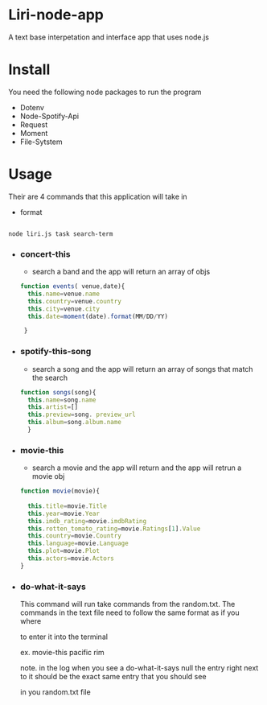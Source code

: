 # Liri-node-app

A text base interpetation and interface app that uses node.js 

# Install
You need the following node packages to run the program

+ Dotenv
+ Node-Spotify-Api
+ Request
+ Moment
+ File-Sytstem

# Usage
Their are 4 commands that this application will take in
+ format
```terminal

node liri.js task search-term

```

+ ### concert-this
  + search a band and the app will return an array of objs
  
  ``` javascript 
  function events( venue,date){
    this.name=venue.name
    this.country=venue.country
    this.city=venue.city
    this.date=moment(date).format(MM/DD/YY)

   }
  
  ```
+ ### spotify-this-song
  + search a song and the app will return an array of songs that match the search 
  
  ``` javascript 
  function songs(song){
    this.name=song.name
    this.artist=[]
    this.preview=song. preview_url
    this.album=song.album.name
    }
  ```
+ ### movie-this
  + search a movie and the app will return and the app will retrun a movie obj
  
  ``` javascript 
  function movie(movie){
    
    this.title=movie.Title
    this.year=movie.Year
    this.imdb_rating=movie.imdbRating
    this.rotten_tomato_rating=movie.Ratings[1].Value
    this.country=movie.Country
    this.language=movie.Language
    this.plot=movie.Plot
    this.actors=movie.Actors
  }

  ```

+ ### do-what-it-says
  This command will run take commands from the random.txt. The commands in the text file need to follow the same format as if you where 
  
  to enter it into the terminal
  
  ex. movie-this pacific rim
  
  note. in the log when you see a do-what-it-says null  the entry right next to it should be the exact same entry that you should see 
  
  in you random.txt file
  


